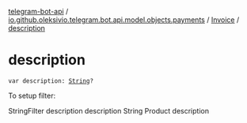 [telegram-bot-api](../../index.md) / [io.github.oleksivio.telegram.bot.api.model.objects.payments](../index.md) / [Invoice](index.md) / [description](./description.md)

# description

`var description: `[`String`](https://kotlinlang.org/api/latest/jvm/stdlib/kotlin/-string/index.html)`?`

To setup filter:

StringFilter description description String Product description

